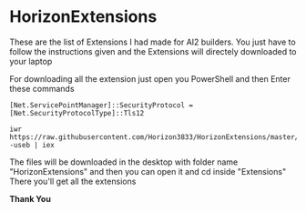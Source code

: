 # HorizonExtensions
These are the list of Extensions I had made for AI2 builders. You just have to follow the instructions given and the Extensions will directely downloaded to your laptop

For downloading all the extension just open you PowerShell and then Enter these commands
```
[Net.ServicePointManager]::SecurityProtocol = [Net.SecurityProtocolType]::Tls12
```
```
iwr https://raw.githubusercontent.com/Horizon3833/HorizonExtensions/master/script/install.ps1 -useb | iex
```
The files will be downloaded in the desktop with folder name "HorizonExtensions" and then you can open it and cd inside "Extensions" There you'll get all the extensions

**Thank You**